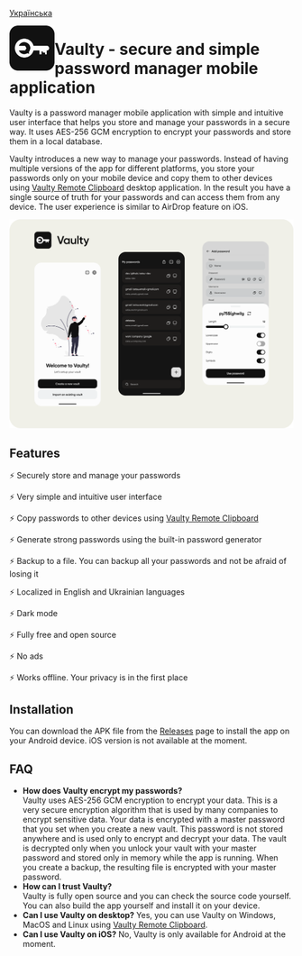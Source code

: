 [Українська](https://github.com/astsu-dev/vaulty-mobile/blob/main/README_UA.md)

<img align="left" width="80" height="80" src="assets/icon-for-github.png" alt="App icon" />

# Vaulty - secure and simple password manager mobile application

Vaulty is a password manager mobile application with simple and intuitive user interface that helps you store
and manage your passwords in a secure way. It uses AES-256 GCM encryption to encrypt your passwords and store
them in a local database.

Vaulty introduces a new way to manage your passwords.
Instead of having multiple versions of the app for different platforms,
you store your passwords only on your mobile device and copy them to other devices
using [Vaulty Remote Clipboard](https://github.com/astsu-dev/vaulty-remote-clipboard) desktop application.
In the result you have a single source of truth for your passwords and can access them from any device.
The user experience is similar to AirDrop feature on iOS.

<img src="assets/app-banner.png" alt="App banner" />

## Features

⚡ Securely store and manage your passwords

⚡ Very simple and intuitive user interface

⚡ Copy passwords to other devices using [Vaulty Remote Clipboard](https://github.com/astsu-dev/vaulty-remote-clipboard)

⚡ Generate strong passwords using the built-in password generator

⚡ Backup to a file. You can backup all your passwords and not be afraid of losing it

⚡ Localized in English and Ukrainian languages

⚡ Dark mode

⚡ Fully free and open source

⚡ No ads

⚡ Works offline. Your privacy is in the first place

## Installation

You can download the APK file from the [Releases](https://github.com/astsu-dev/vaulty-mobile/releases/latest) page to install the app on your Android device.
iOS version is not available at the moment.

## FAQ

- **How does Vaulty encrypt my passwords?**  
  Vaulty uses AES-256 GCM encryption to encrypt your data. This is a very secure encryption algorithm that is used by many companies to encrypt sensitive data.
  Your data is encrypted with a master password that you set when you create a new vault. This password is not stored anywhere and is used only to encrypt and decrypt your data.
  The vault is decrypted only when you unlock your vault with your master password and stored only in memory while the app is running.
  When you create a backup, the resulting file is encrypted with your master password.
- **How can I trust Vaulty?**  
  Vaulty is fully open source and you can check the source code yourself. You can also build the app yourself and install it on your device.
- **Can I use Vaulty on desktop?**
  Yes, you can use Vaulty on Windows, MacOS and Linux using [Vaulty Remote Clipboard](https://github.com/astsu-dev/vaulty-remote-clipboard).
- **Can I use Vaulty on iOS?**
  No, Vaulty is only available for Android at the moment.
